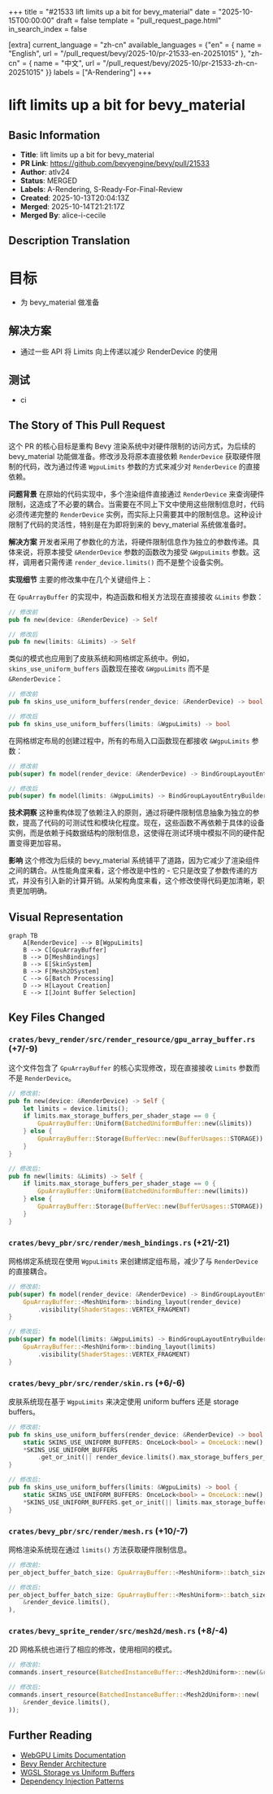 +++
title = "#21533 lift limits up a bit for bevy_material"
date = "2025-10-15T00:00:00"
draft = false
template = "pull_request_page.html"
in_search_index = false

[extra]
current_language = "zh-cn"
available_languages = {"en" = { name = "English", url = "/pull_request/bevy/2025-10/pr-21533-en-20251015" }, "zh-cn" = { name = "中文", url = "/pull_request/bevy/2025-10/pr-21533-zh-cn-20251015" }}
labels = ["A-Rendering"]
+++

# lift limits up a bit for bevy_material

## Basic Information
- **Title**: lift limits up a bit for bevy_material
- **PR Link**: https://github.com/bevyengine/bevy/pull/21533
- **Author**: atlv24
- **Status**: MERGED
- **Labels**: A-Rendering, S-Ready-For-Final-Review
- **Created**: 2025-10-13T20:04:13Z
- **Merged**: 2025-10-14T21:21:17Z
- **Merged By**: alice-i-cecile

## Description Translation
# 目标

- 为 bevy_material 做准备

## 解决方案

- 通过一些 API 将 Limits 向上传递以减少 RenderDevice 的使用

## 测试

- ci

## The Story of This Pull Request

这个 PR 的核心目标是重构 Bevy 渲染系统中对硬件限制的访问方式，为后续的 bevy_material 功能做准备。修改涉及将原本直接依赖 `RenderDevice` 获取硬件限制的代码，改为通过传递 `WgpuLimits` 参数的方式来减少对 `RenderDevice` 的直接依赖。

**问题背景**
在原始的代码实现中，多个渲染组件直接通过 `RenderDevice` 来查询硬件限制，这造成了不必要的耦合。当需要在不同上下文中使用这些限制信息时，代码必须传递完整的 `RenderDevice` 实例，而实际上只需要其中的限制信息。这种设计限制了代码的灵活性，特别是在为即将到来的 bevy_material 系统做准备时。

**解决方案**
开发者采用了参数化的方法，将硬件限制信息作为独立的参数传递。具体来说，将原本接受 `&RenderDevice` 参数的函数改为接受 `&WgpuLimits` 参数。这样，调用者只需传递 `render_device.limits()` 而不是整个设备实例。

**实现细节**
主要的修改集中在几个关键组件上：

在 `GpuArrayBuffer` 的实现中，构造函数和相关方法现在直接接收 `&Limits` 参数：
```rust
// 修改前
pub fn new(device: &RenderDevice) -> Self

// 修改后  
pub fn new(limits: &Limits) -> Self
```

类似的模式也应用到了皮肤系统和网格绑定系统中。例如，`skins_use_uniform_buffers` 函数现在接收 `&WgpuLimits` 而不是 `&RenderDevice`：
```rust
// 修改前
pub fn skins_use_uniform_buffers(render_device: &RenderDevice) -> bool

// 修改后
pub fn skins_use_uniform_buffers(limits: &WgpuLimits) -> bool
```

在网格绑定布局的创建过程中，所有的布局入口函数现在都接收 `&WgpuLimits` 参数：
```rust
// 修改前
pub(super) fn model(render_device: &RenderDevice) -> BindGroupLayoutEntryBuilder

// 修改后
pub(super) fn model(limits: &WgpuLimits) -> BindGroupLayoutEntryBuilder
```

**技术洞察**
这种重构体现了依赖注入的原则，通过将硬件限制信息抽象为独立的参数，提高了代码的可测试性和模块化程度。现在，这些函数不再依赖于具体的设备实例，而是依赖于纯数据结构的限制信息，这使得在测试环境中模拟不同的硬件配置变得更加容易。

**影响**
这个修改为后续的 bevy_material 系统铺平了道路，因为它减少了渲染组件之间的耦合。从性能角度来看，这个修改是中性的 - 它只是改变了参数传递的方式，并没有引入新的计算开销。从架构角度来看，这个修改使得代码更加清晰，职责更加明确。

## Visual Representation

```mermaid
graph TB
    A[RenderDevice] --> B[WgpuLimits]
    B --> C[GpuArrayBuffer]
    B --> D[MeshBindings]
    B --> E[SkinSystem]
    B --> F[Mesh2DSystem]
    C --> G[Batch Processing]
    D --> H[Layout Creation]
    E --> I[Joint Buffer Selection]
```

## Key Files Changed

### `crates/bevy_render/src/render_resource/gpu_array_buffer.rs` (+7/-9)
这个文件包含了 `GpuArrayBuffer` 的核心实现修改，现在直接接收 `Limits` 参数而不是 `RenderDevice`。

```rust
// 修改前:
pub fn new(device: &RenderDevice) -> Self {
    let limits = device.limits();
    if limits.max_storage_buffers_per_shader_stage == 0 {
        GpuArrayBuffer::Uniform(BatchedUniformBuffer::new(&limits))
    } else {
        GpuArrayBuffer::Storage(BufferVec::new(BufferUsages::STORAGE))
    }
}

// 修改后:
pub fn new(limits: &Limits) -> Self {
    if limits.max_storage_buffers_per_shader_stage == 0 {
        GpuArrayBuffer::Uniform(BatchedUniformBuffer::new(limits))
    } else {
        GpuArrayBuffer::Storage(BufferVec::new(BufferUsages::STORAGE))
    }
}
```

### `crates/bevy_pbr/src/render/mesh_bindings.rs` (+21/-21)
网格绑定系统现在使用 `WgpuLimits` 来创建绑定组布局，减少了与 `RenderDevice` 的直接耦合。

```rust
// 修改前:
pub(super) fn model(render_device: &RenderDevice) -> BindGroupLayoutEntryBuilder {
    GpuArrayBuffer::<MeshUniform>::binding_layout(render_device)
        .visibility(ShaderStages::VERTEX_FRAGMENT)
}

// 修改后:
pub(super) fn model(limits: &WgpuLimits) -> BindGroupLayoutEntryBuilder {
    GpuArrayBuffer::<MeshUniform>::binding_layout(limits)
        .visibility(ShaderStages::VERTEX_FRAGMENT)
}
```

### `crates/bevy_pbr/src/render/skin.rs` (+6/-6)
皮肤系统现在基于 `WgpuLimits` 来决定使用 uniform buffers 还是 storage buffers。

```rust
// 修改前:
pub fn skins_use_uniform_buffers(render_device: &RenderDevice) -> bool {
    static SKINS_USE_UNIFORM_BUFFERS: OnceLock<bool> = OnceLock::new();
    *SKINS_USE_UNIFORM_BUFFERS
        .get_or_init(|| render_device.limits().max_storage_buffers_per_shader_stage == 0)
}

// 修改后:
pub fn skins_use_uniform_buffers(limits: &WgpuLimits) -> bool {
    static SKINS_USE_UNIFORM_BUFFERS: OnceLock<bool> = OnceLock::new();
    *SKINS_USE_UNIFORM_BUFFERS.get_or_init(|| limits.max_storage_buffers_per_shader_stage == 0)
}
```

### `crates/bevy_pbr/src/render/mesh.rs` (+10/-7)
网格渲染系统现在通过 `limits()` 方法获取硬件限制信息。

```rust
// 修改前:
per_object_buffer_batch_size: GpuArrayBuffer::<MeshUniform>::batch_size(&render_device),

// 修改后:
per_object_buffer_batch_size: GpuArrayBuffer::<MeshUniform>::batch_size(
    &render_device.limits(),
),
```

### `crates/bevy_sprite_render/src/mesh2d/mesh.rs` (+8/-4)
2D 网格系统也进行了相应的修改，使用相同的模式。

```rust
// 修改前:
commands.insert_resource(BatchedInstanceBuffer::<Mesh2dUniform>::new(&render_device));

// 修改后:
commands.insert_resource(BatchedInstanceBuffer::<Mesh2dUniform>::new(
    &render_device.limits(),
));
```

## Further Reading

- [WebGPU Limits Documentation](https://gpuweb.github.io/gpuweb/#limits)
- [Bevy Render Architecture](https://bevyengine.org/learn/quick-start/getting-started/systems/)
- [WGSL Storage vs Uniform Buffers](https://sotrh.github.io/learn-wgpu/showcase/storage-buffer/)
- [Dependency Injection Patterns](https://en.wikipedia.org/wiki/Dependency_injection)
